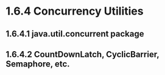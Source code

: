# 1.6.4 Concurrency Utilities

## 1.6.4.1 java.util.concurrent package

## 1.6.4.2 CountDownLatch, CyclicBarrier, Semaphore, etc.